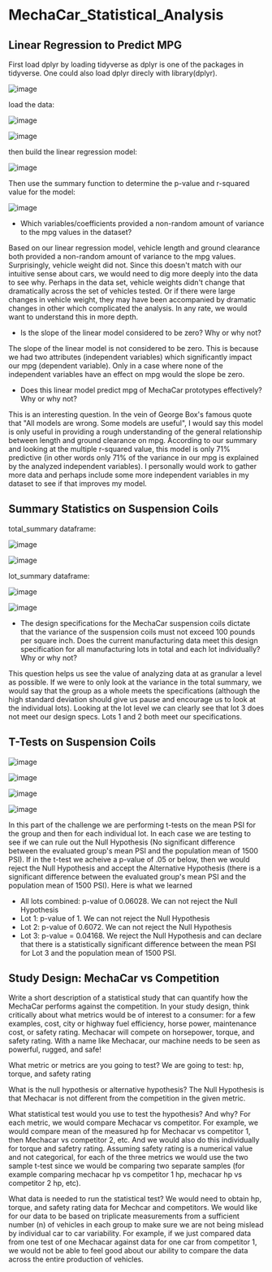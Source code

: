 # MechaCar_Statistical_Analysis

## Linear Regression to Predict MPG

First load dplyr by loading tidyverse as dplyr is one of the packages in tidyverse.  One could also load dplyr direcly with library(dplyr).

![image](https://user-images.githubusercontent.com/90977689/147964233-df7fc576-5d14-4bd3-a828-543cd50aedf8.png)

load the data:

![image](https://user-images.githubusercontent.com/90977689/147965457-4e92f6d6-eaf1-4372-8b2d-35e9a1bc4dd8.png)


![image](https://user-images.githubusercontent.com/90977689/147965409-161cc5a3-9958-4042-91c3-e6636de412aa.png)


then build the linear regression model:

![image](https://user-images.githubusercontent.com/90977689/147964313-85500177-1e11-402e-8e04-1905f0c1e4f9.png)

Then use the summary function to determine the p-value and r-squared value for the model:

![image](https://user-images.githubusercontent.com/90977689/147964451-5693dc95-4f9d-4118-b950-315a1ea1ef61.png)

* Which variables/coefficients provided a non-random amount of variance to the mpg values in the dataset?

Based on our linear regression model, vehicle length and ground clearance both provided a non-random amount of variance to the mpg values.  Surprisingly, vehicle weight did not.  Since this doesn't match with our intuitive sense about cars, we would need to dig more deeply into the data to see why.  Perhaps in the data set, vehicle weights didn't change that dramatically across the set of vehicles tested.  Or if there were large changes in vehicle weight, they may have been accompanied by dramatic changes in other which complicated the analysis.  In any rate, we would want to understand this in more depth.
  
* Is the slope of the linear model considered to be zero? Why or why not?

The slope of the linear model is not considered to be zero.  This is because we had two attributes (independent variables) which significantly impact our mpg (dependent variable).  Only in a case where none of the independent variables have an effect on mpg would the slope be zero.

* Does this linear model predict mpg of MechaCar prototypes effectively? Why or why not?

This is an interesting question.  In the vein of George Box's famous quote that "All models are wrong.  Some models are useful", I would say this model is only useful in providing a rough understanding of the general relationship between length and ground clearance on mpg.  According to our summary and looking at the multiple r-squared value, this model is only 71% predictive (in other words only 71% of the variance in our mpg is explained by the analyzed independent variables).  I personally would work to gather more data and perhaps include some more independent variables in my dataset to see if that improves my model.

## Summary Statistics on Suspension Coils

total_summary dataframe:

![image](https://user-images.githubusercontent.com/90977689/147977116-67cfeb58-6f86-494f-83e7-39ad3f28dafc.png)

![image](https://user-images.githubusercontent.com/90977689/147976876-58bc5ce8-de9d-4063-8b20-fb808f7c1b79.png)

lot_summary dataframe:

![image](https://user-images.githubusercontent.com/90977689/147977068-7d8210c9-1cd3-4cf6-b8c3-312a33246602.png)

![image](https://user-images.githubusercontent.com/90977689/147976954-f501b1e6-9698-4e88-b187-0fd298169a13.png)

* The design specifications for the MechaCar suspension coils dictate that the variance of the suspension coils must not exceed 100 pounds per square inch. Does the current manufacturing data meet this design specification for all manufacturing lots in total and each lot individually? Why or why not?

This question helps us see the value of analyzing data at as granular a level as possible.  If we were to only look at the variance in the total summary, we would say that the group as a whole meets the specifications (although the high standard deviation should give us pause and encourage us to look at the individual lots).  Looking at the lot level we can clearly see that lot 3 does not meet our design specs.  Lots 1 and 2 both meet our specifications.


## T-Tests on Suspension Coils

![image](https://user-images.githubusercontent.com/90977689/147998540-c79d37b7-c87c-4045-9d1d-237ef231e87b.png)

![image](https://user-images.githubusercontent.com/90977689/147998562-0b659bca-2551-4ba8-8563-57853b952076.png)

![image](https://user-images.githubusercontent.com/90977689/147998603-aef684f6-0559-42ea-9517-6ff417663df4.png)

![image](https://user-images.githubusercontent.com/90977689/147998646-0e1fb313-bbe6-44e3-817a-64f55fff3829.png)

In this part of the challenge we are performing t-tests on the mean PSI for the group and then for each individual lot.  In each case we are testing to see if we can rule out the Null Hypothesis (No significant difference between the evaluated group's mean PSI and the population mean of 1500 PSI).  If in the t-test we acheive a p-value of .05 or below, then we would reject the Null Hypothesis and accept the Alternative Hypothesis (there is a significant difference between the evaluated group's mean PSI and the population mean of 1500 PSI).  Here is what we learned

* All lots combined: p-value of 0.06028.  We can not reject the Null Hypothesis
* Lot 1: p-value of 1.  We can not reject the Null Hypothesis
* Lot 2: p-value of 0.6072.  We can not reject the Null Hypothesis
* Lot 3: p-value = 0.04168.  We reject the Null Hypothesis and can declare that there is a statistically significant difference between the mean PSI for Lot 3 and the population mean of 1500 PSI.

## Study Design: MechaCar vs Competition

Write a short description of a statistical study that can quantify how the MechaCar performs against the competition. In your study design, think critically about what metrics would be of interest to a consumer: for a few examples, cost, city or highway fuel efficiency, horse power, maintenance cost, or safety rating.
Mechacar will compete on horsepower, torque, and safety rating.  With a name like Mechacar, our machine needs to be seen as powerful, rugged, and safe!

What metric or metrics are you going to test?  We are going to test: hp, torque, and safety rating

What is the null hypothesis or alternative hypothesis?  The Null Hypothesis is that Mechacar is not different from the competition in the given metric.

What statistical test would you use to test the hypothesis? And why? For each metric, we would compare Mechacar vs competitor.  For example, we would compare mean of the measured hp for Mechacar vs competitor 1, then Mechacar vs competitor 2, etc.  And we would also do this individually for torque and safetry rating.  Assuming safety rating is a numerical value and not categorical, for each of the three metrics we would use the two sample t-test since we would be comparing two separate samples (for example comparing mechacar hp vs competitor 1 hp, mechacar hp vs competitor 2 hp, etc).

What data is needed to run the statistical test? We would need to obtain hp, torque, and safety rating data for Mechcar and competitors.  We would like for our data to be based on triplicate measurements from a sufficient number (n) of vehicles in each group to make sure we are not being mislead by individual car to car variability.  For example, if we just compared data from one test of one Mechacar against data for one car from competitor 1, we would not be able to feel good about our ability to compare the data across the entire production of vehicles.

